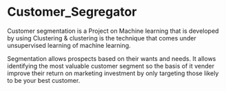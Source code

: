 # Customer_Segregator

Customer segmentation is a Project on Machine learning that is developed by using Clustering & clustering is the technique that comes under unsupervised learning of machine learning.


Segmentation allows prospects based on their wants and needs. It allows identifying the most valuable customer segment so the basis of it vender improve their return on marketing investment by only targeting those likely to be your best customer.
